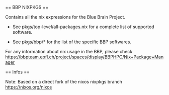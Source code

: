 

== BBP NIXPKGS ==

Contains all the nix expressions for the Blue Brain Project.


* See pkgs/top-level/all-packages.nix for a complete list of supported software.

* See pkgs/bbp/* for the list of the specific BBP softwares.


For any information about nix usage in the BBP, please check https://bbpteam.epfl.ch/project/spaces/display/BBPHPC/Nix+Package+Manager


== Infos ==





Note: Based on a direct fork of the nixos nixpkgs branch https://nixos.org/nixos
